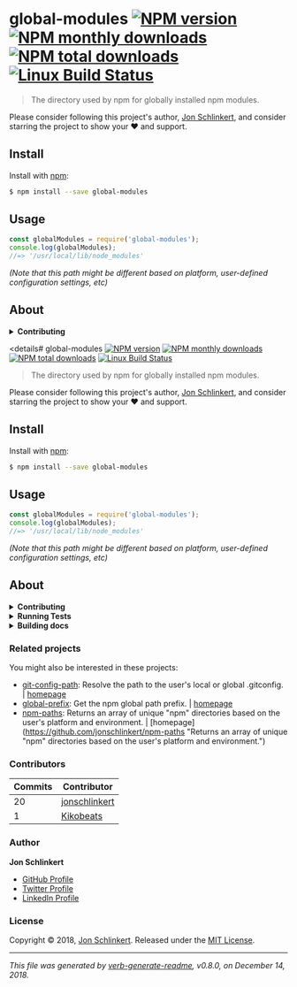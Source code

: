 # global-modules [![NPM version](https://img.shields.io/npm/v/global-modules.svg?style=flat)](https://www.npmjs.com/package/global-modules) [![NPM monthly downloads](https://img.shields.io/npm/dm/global-modules.svg?style=flat)](https://npmjs.org/package/global-modules) [![NPM total downloads](https://img.shields.io/npm/dt/global-modules.svg?style=flat)](https://npmjs.org/package/global-modules) [![Linux Build Status](https://img.shields.io/travis/jonschlinkert/global-modules.svg?style=flat&label=Travis)](https://travis-ci.org/jonschlinkert/global-modules)

> The directory used by npm for globally installed npm modules.

Please consider following this project's author, [Jon Schlinkert](https://github.com/jonschlinkert), and consider starring the project to show your :heart: and support.

## Install

Install with [npm](https://www.npmjs.com/):

```sh
$ npm install --save global-modules
```

## Usage

```js
const globalModules = require('global-modules');
console.log(globalModules);
//=> '/usr/local/lib/node_modules' 
```
_(Note that this path might be different based on platform, user-defined configuration settings, etc)_

## About

<details>
<summary><strong>Contributing</strong></summary>

Pull requests and stars are always welcome. For bugs and feature requests, [please create an issue](../../issues/new).

</details>

<details# global-modules [![NPM version](https://img.shields.io/npm/v/global-modules.svg?style=flat)](https://www.npmjs.com/package/global-modules) [![NPM monthly downloads](https://img.shields.io/npm/dm/global-modules.svg?style=flat)](https://npmjs.org/package/global-modules) [![NPM total downloads](https://img.shields.io/npm/dt/global-modules.svg?style=flat)](https://npmjs.org/package/global-modules) [![Linux Build Status](https://img.shields.io/travis/jonschlinkert/global-modules.svg?style=flat&label=Travis)](https://travis-ci.org/jonschlinkert/global-modules)

> The directory used by npm for globally installed npm modules.

Please consider following this project's author, [Jon Schlinkert](https://github.com/jonschlinkert), and consider starring the project to show your :heart: and support.

## Install

Install with [npm](https://www.npmjs.com/):

```sh
$ npm install --save global-modules
```

## Usage

```js
const globalModules = require('global-modules');
console.log(globalModules);
//=> '/usr/local/lib/node_modules' 
```
_(Note that this path might be different based on platform, user-defined configuration settings, etc)_

## About

<details>
<summary><strong>Contributing</strong></summary>

Pull requests and stars are always welcome. For bugs and feature requests, [please create an issue](../../issues/new).

</details>

<details>
<summary><strong>Running Tests</strong></summary>

Running and reviewing unit tests is a great way to get familiarized with a library and its API. You can install dependencies and run tests with the following command:

```sh
$ npm install && npm test
```

</details>

<details>
<summary><strong>Building docs</strong></summary>

_(This project's readme.md is generated by [verb](https://github.com/verbose/verb-generate-readme), please don't edit the readme directly. Any changes to the readme must be made in the [.verb.md](.verb.md) readme template.)_

To generate the readme, run the following command:

```sh
$ npm install -g verbose/verb#dev verb-generate-readme && verb
```

</details>

### Related projects

You might also be interested in these projects:

* [git-config-path](https://www.npmjs.com/package/git-config-path): Resolve the path to the user's local or global .gitconfig. | [homepage](https://github.com/jonschlinkert/git-config-path "Resolve the path to the user's local or global .gitconfig.")
* [global-prefix](https://www.npmjs.com/package/global-prefix): Get the npm global path prefix. | [homepage](https://github.com/jonschlinkert/global-prefix "Get the npm global path prefix.")
* [npm-paths](https://www.npmjs.com/package/npm-paths): Returns an array of unique "npm" directories based on the user's platform and environment. | [homepage](https://github.com/jonschlinkert/npm-paths "Returns an array of unique "npm" directories based on the user's platform and environment.")

### Contributors

| **Commits** | **Contributor** |  
| --- | --- |  
| 20 | [jonschlinkert](https://github.com/jonschlinkert) |  
| 1  | [Kikobeats](https://github.com/Kikobeats) |  

### Author

**Jon Schlinkert**

* [GitHub Profile](https://github.com/jonschlinkert)
* [Twitter Profile](https://twitter.com/jonschlinkert)
* [LinkedIn Profile](https://linkedin.com/in/jonschlinkert)

### License

Copyright © 2018, [Jon Schlinkert](https://github.com/jonschlinkert).
Released under the [MIT License](LICENSE).

***

_This file was generated by [verb-generate-readme](https://github.com/verbose/verb-generate-readme), v0.8.0, on December 14, 2018._